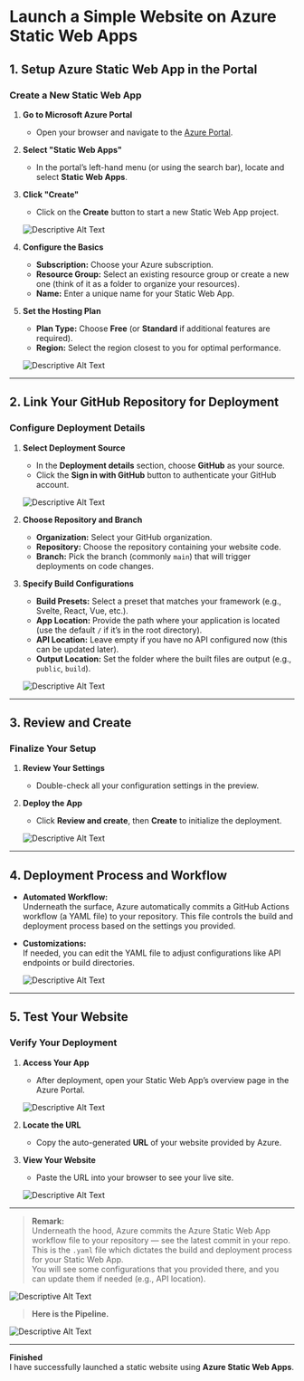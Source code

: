 # Launch a Simple Website on Azure Static Web Apps

## 1. Setup Azure Static Web App in the Portal

### Create a New Static Web App

1. **Go to Microsoft Azure Portal**
   - Open your browser and navigate to the [Azure Portal](https://portal.azure.com).
   
2. **Select "Static Web Apps"**
   - In the portal’s left-hand menu (or using the search bar), locate and select **Static Web Apps**.

3. **Click "Create"**
   - Click on the **Create** button to start a new Static Web App project.

   ![Descriptive Alt Text](./screenshots/Auto/1azure.png)

4. **Configure the Basics**
   - **Subscription:** Choose your Azure subscription.
   - **Resource Group:** Select an existing resource group or create a new one (think of it as a folder to organize your resources).
   - **Name:** Enter a unique name for your Static Web App.

5. **Set the Hosting Plan**
   - **Plan Type:** Choose **Free** (or **Standard** if additional features are required).
   - **Region:** Select the region closest to you for optimal performance.

   ![Descriptive Alt Text](./screenshots/Auto/2azure.png)

---

## 2. Link Your GitHub Repository for Deployment

### Configure Deployment Details

1. **Select Deployment Source**
   - In the **Deployment details** section, choose **GitHub** as your source.
   - Click the **Sign in with GitHub** button to authenticate your GitHub account.

   ![Descriptive Alt Text](./screenshots/Auto/3azure.png)

2. **Choose Repository and Branch**
   - **Organization:** Select your GitHub organization.
   - **Repository:** Choose the repository containing your website code.
   - **Branch:** Pick the branch (commonly `main`) that will trigger deployments on code changes.

3. **Specify Build Configurations**
   - **Build Presets:** Select a preset that matches your framework (e.g., Svelte, React, Vue, etc.).
   - **App Location:** Provide the path where your application is located (use the default `/` if it’s in the root directory).
   - **API Location:** Leave empty if you have no API configured now (this can be updated later).
   - **Output Location:** Set the folder where the built files are output (e.g., `public`, `build`).

   ![Descriptive Alt Text](./screenshots/Auto/4azure.png)

---

## 3. Review and Create

### Finalize Your Setup

1. **Review Your Settings**
   - Double-check all your configuration settings in the preview.
  
2. **Deploy the App**
   - Click **Review and create**, then **Create** to initialize the deployment.
  
   ![Descriptive Alt Text](./screenshots/Auto/5azure.png)

---

## 4. Deployment Process and Workflow

- **Automated Workflow:**  
  Underneath the surface, Azure automatically commits a GitHub Actions workflow (a YAML file) to your repository. This file controls the build and deployment process based on the settings you provided.
  
- **Customizations:**  
  If needed, you can edit the YAML file to adjust configurations like API endpoints or build directories.

  ![Descriptive Alt Text](./screenshots/Auto/6azure.png)

---

## 5. Test Your Website

### Verify Your Deployment

1. **Access Your App**
   - After deployment, open your Static Web App’s overview page in the Azure Portal.

   ![Descriptive Alt Text](./screenshots/Auto/7azure.png)
  
2. **Locate the URL**
   - Copy the auto-generated **URL** of your website provided by Azure.
  
3. **View Your Website**
   - Paste the URL into your browser to see your live site.

   ![Descriptive Alt Text](./screenshots/Auto/8azure.png)

---

> **Remark:**  
> Underneath the hood, Azure commits the Azure Static Web App workflow file to your repository — see the latest commit in your repo.  
> This is the `.yaml` file which dictates the build and deployment process for your Static Web App.  
> You will see some configurations that you provided there, and you can update them if needed (e.g., API location).

   ![Descriptive Alt Text](./screenshots/Auto/9azure.png)

> **Here is the Pipeline.**

   ![Descriptive Alt Text](./screenshots/Auto/10azure.png)

---

**Finished**  
I have successfully launched a static website using **Azure Static Web Apps**.
